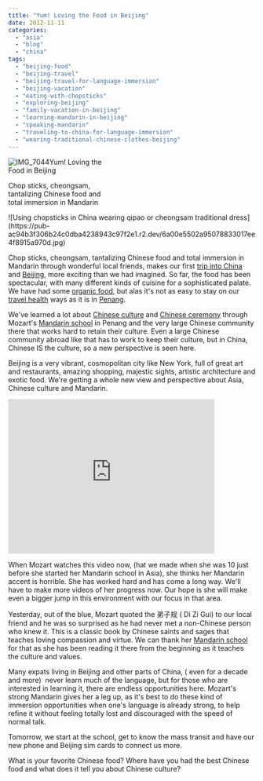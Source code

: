 ```yaml
---
title: "Yum! Loving the Food in Beijing"
date: 2012-11-11
categories: 
  - "asia"
  - "blog"
  - "china"
tags: 
  - "beijing-food"
  - "beijing-travel"
  - "beijing-travel-for-language-immersion"
  - "beijing-vacation"
  - "eating-with-chopsticks"
  - "exploring-beijing"
  - "family-vacation-in-beijing"
  - "learning-mandarin-in-beijing"
  - "speaking-mandarin"
  - "traveling-to-china-for-language-immersion"
  - "wearing-traditional-chinese-clothes-beijing"
---
```


![IMG_7044](https://pub-ac94b3f306b24c0dba4238943c97f2e1.r2.dev/6a00e5502a95078833017c3354c103970b.jpg)Yum! Loving the  
Food in Beijing  
  
Chop sticks, cheongsam,  
tantalizing Chinese food and  
total immersion in Mandarin

<!--more--> ![Using chopsticks in China wearing qipao or cheongsam traditional dress](https://pub-ac94b3f306b24c0dba4238943c97f2e1.r2.dev/6a00e5502a95078833017ee4f8915a970d.jpg)  
  
Chop sticks, cheongsam, tantalizing Chinese food and total immersion in Mandarin through wonderful local friends, makes our first [trip into China](https://pub-ac94b3f306b24c0dba4238943c97f2e1.r2.dev/2012/11/getting-a-tourism-visa-for-china-adventure.html "trip to China tips") and [Beijing](https://pub-ac94b3f306b24c0dba4238943c97f2e1.r2.dev/2012/11/forbidden-city-and-beijings-best.html "Beijing travel"), more exciting than we had imagined. So far, the food has been spectacular, with many different kinds of cuisine for a sophisticated palate. We have had some [organic food](https://pub-ac94b3f306b24c0dba4238943c97f2e1.r2.dev/2012/04/health-organic-raw-foods-and-travel.html "organic food"), but alas it's not as easy to stay on our [travel health](https://pub-ac94b3f306b24c0dba4238943c97f2e1.r2.dev/2012/06/healthy-food-and-travel.html "travel health") ways as it is in [Penang](https://pub-ac94b3f306b24c0dba4238943c97f2e1.r2.dev/2012/08/where-to-buy-organic-food-in-penang.html "penang organic food").  
  
We've learned a lot about [Chinese culture](https://pub-ac94b3f306b24c0dba4238943c97f2e1.r2.dev/2012/04/the-beauty-of-traditional-chinese-culture.html "chinese culture") and [Chinese ceremony](https://pub-ac94b3f306b24c0dba4238943c97f2e1.r2.dev/2012/06/chines.html "chinese ceremony") through Mozart's [Mandarin school](https://pub-ac94b3f306b24c0dba4238943c97f2e1.r2.dev/2012/06/why-learn-mandarin-in-tropical-asia-penang.html "Mandarin school") in Penang and the very large Chinese community there that works hard to retain their culture. Even a large Chinese community abroad like that has to work to keep their culture, but in China, Chinese IS the culture, so a new perspective is seen here.  
  
Beijing is a very vibrant, cosmopolitan city like New York, full of great art and restaurants, amazing shopping, majestic sights, artistic architecture and exotic food. We're getting a whole new view and perspective about Asia, Chinese culture and Mandarin.  
  

<iframe src="http://www.youtube.com/embed/JDe6pgl-qCg?rel=0" width="420" frameborder="0" height="315"></iframe>

  
  
When Mozart watches this video now, (hat we made when she was 10 just before she started her Mandarin school in Asia), she thinks her Mandarin accent is horrible. She has worked hard and has come a long way. We'll have to make more videos of her progress now. Our hope is she will make even a bigger jump in this environment with our focus in that area.  
  
Yesterday, out of the blue, Mozart quoted the 弟子规 ( Di Zi Gui) to our local friend and he was so surprised as he had never met a non-Chinese person who knew it. This is a classic book by Chinese saints and sages that teaches loving compassion and virtue. We can thank her [Mandarin school](https://pub-ac94b3f306b24c0dba4238943c97f2e1.r2.dev/2011/01/only-american-girl-in-an-all-mandarin-school-chinese-immersion-in-language-culture-through-school.html "Mandarin school in Asia") for that as she has been reading it there from the beginning as it teaches the culture and values.  
  
Many expats living in Beijing and other parts of China, ( even for a decade and more)  never learn much of the language, but for those who are interested in learning it, there are endless opportunities here. Mozart's strong Mandarin gives her a leg up, as it's best to do these kind of immersion opportunities when one's language is already strong, to help refine it without feeling totally lost and discouraged with the speed of normal talk.  
  
Tomorrow, we start at the school, get to know the mass transit and have our new phone and Beijing sim cards to connect us more.  
  
What is your favorite Chinese food? Where have you had the best Chinese food and what does it tell you about Chinese culture?
